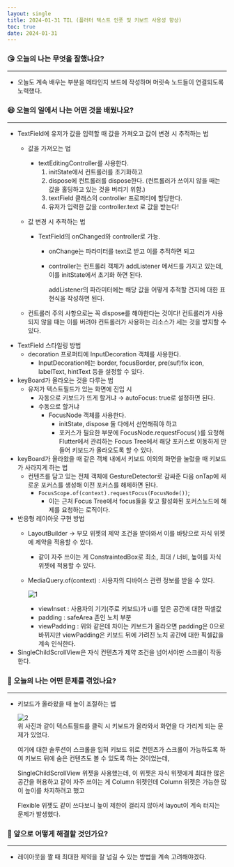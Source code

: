```yaml
---
layout: single
title: 2024-01-31 TIL (플러터 텍스트 인풋 및 키보드 사용성 향상)
toc: true
date: 2024-01-31
---
```


### 😘 오늘의 나는 무엇을 잘했나요?

---

- 오늘도 계속 배우는 부분을 메타인지 보드에 작성하며 머릿속 노드들이 연결되도록 노력했다.

### 😆 오늘의 일에서 나는 어떤 것을 배웠나요?

---

- TextField에 유저가 값을 입력할 때 값을 가져오고 값이 변경 시 추적하는 법
    - 값을 가져오는 법
        - textEditingController를 사용한다.
            1. initState에서 컨트롤러를 초기화하고 
            2. dispose에 컨트롤러를 dispose한다. (컨트롤러가 쓰이지 않을 때는 값을 홀딩하고 있는 것을 버리기 위함.)
            3. textField 클래스의 controller 프로퍼티에 할당한다.
            4. 유저가 입력한 값을 controller.text 로 값을 받는다!
    - 값 변경 시 추적하는 법
        - TextField의 onChanged와 controller로 가능.
            - onChange는 파라미터를 text로 받고 이를 추적하면 되고
            - controller는 컨트롤러 객체가 addListener 메서드를 가지고 있는데, 이를 initState에서 초기화 하면 된다.
                
                addListener의 파라미터에는 해당 값을 어떻게 추적할 건지에 대한 표현식을 작성하면 된다.
                
    - 컨트롤러 주의 사항으로는 꼭 dispose를 해야한다는 것이다! 컨트롤러가 사용되지 않을 때는 이를 버려야 컨트롤러가 사용하는 리소스가 세는 것을 방지할 수 있다.
- TextField 스타일링 방법
    - decoration 프로퍼티에 InputDecoration 객체를 사용한다.
        - InputDecoration에는 border, focusBorder, pre(suf)fix icon, labelText, hintText 등을 설정할 수 있다.
- keyBoard가 올라오는 것을 다루는 법
    - 유저가 텍스트필드가 있는 화면에 진입 시
        - 자동으로 키보드가 뜨게 할거냐 → autoFocus: true로 설정하면 된다.
        - 수동으로 할거냐
            - FocusNode 객체를 사용한다.
                - initState, dispose 둘 다에서 선언해줘야 하고
                - 포커스가 필요한 부분에 FocusNode.requestFocus( )를 요청해 Flutter에서 관리하는 Focus Tree에서 해당 포커스로 이동하게 만들어 키보드가 올라오도록 할 수 있다.
- keyBoard가 올라왔을 때 같은 객체 내에서 키보드 이외의 화면을 눌렀을 때 키보드가 사라지게 하는 법
    - 컨텐츠를 담고 있는 전체 객체에 GestureDetector로 감싸준 다음 onTap에 새로운 포커스를 생성해 이전 포커스를 해제하면 된다.
        - `FocusScope.of(context).requestFocus(FocusNode())`;
            - 이는 근처 Focus Tree에서 focus들을 찾고 활성화된 포커스노드에 해제를 요청하는 로직이다.
- 반응형 레이아웃 구현 방법
    - LayoutBuilder → 부모 위젯의 제약 조건을 받아와서 이를 바탕으로 자식 위젯에 제약을 적용할 수 있다.
        - 같이 자주 쓰이는 게 ConstraintedBox로 최소, 최대 / 너비, 높이를 자식 위젯에 적용할 수 있다.
    - MediaQuery.of(context) : 사용자의 디바이스 관련 정보를 받을 수 있다.
        
        ![1](https://github.com/changhwan77/changhwan77.github.io/assets/110464205/b99bdbde-ae1d-42ab-b7a0-b545ff7964a2)
        <br>
        - viewInset : 사용자의 기기(주로 키보드)가 ui를 덮은 공간에 대한 픽셀값
        - padding : safeArea 존인 노치 부분
        - viewPadding : 위와 같은데 차이는 키보드가 올라오면 padding은 0으로 바뀌지만 viewPadding은 키보드 뒤에 가려진 노치 공간에 대한 픽셀값을 계속 인식한다.
- SingleChildScrollView은 자식 컨텐츠가 제약 조건을 넘어서야만 스크롤이 작동한다.

### 🤢 오늘의 나는 어떤 문제를 겪었나요?

---

- 키보드가 올라왔을 때 높이 조절하는 법
    
    ![2](https://github.com/changhwan77/changhwan77.github.io/assets/110464205/0aae6341-b13d-4d2e-a436-cd33a0f37223)
    <br>
    위 사진과 같이 텍스트필드를 클릭 시 키보드가 올라와서 화면을 다 가리게 되는 문제가 있었다.
    
    여기에 대한 솔루션이 스크롤을 입혀 키보드 위로 컨텐츠가 스크롤이 가능하도록 하여 키보드 뒤에 숨은 컨텐츠도 볼 수 있도록 하는 것이었는데, 
    
    SingleChildScrollView 위젯을 사용했는데, 이 위젯은 자식 위젯에게 최대한 많은 공간을 허용하고 같이 자주 쓰이는 게 Column 위젯인데 Column 위젯은 가능한 많이 높이를 차지하려고 했고
    
    Flexible 위젯도 같이 쓰다보니 높이 제한이 걸리지 않아서 layout이 계속 터지는 문제가 발생했다.
    

### 🤩 앞으로 어떻게 해결할 것인가요?

---

- 레이아웃을 짤 때 최대한 제약을 잘 넘길 수 있는 방법을 계속 고려해야겠다.
